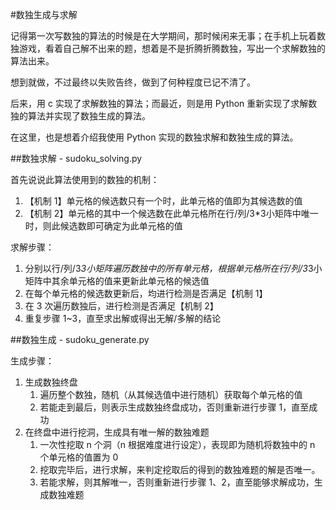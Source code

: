 #数独生成与求解

记得第一次写数独的算法的时候是在大学期间，那时候闲来无事；在手机上玩着数独游戏，看着自己解不出来的题，想着是不是折腾折腾数独，写出一个求解数独的算法出来。

想到就做，不过最终以失败告终，做到了何种程度已记不清了。

后来，用 c 实现了求解数独的算法；而最近，则是用 Python 重新实现了求解数独的算法并实现了数独生成的算法。

在这里，也是想着介绍我使用 Python 实现的数独求解和数独生成的算法。

##数独求解 - sudoku_solving.py

首先说说此算法使用到的数独的机制：

1. 【机制 1】单元格的候选数只有一个时，此单元格的值即为其候选数的值
2. 【机制 2】单元格的其中一个候选数在此单元格所在行/列/3*3小矩阵中唯一时，则此候选数即可确定为此单元格的值

求解步骤：

1. 分别以行/列/3*3小矩阵遍历数独中的所有单元格，根据单元格所在行/列/3*3小矩阵中其余单元格的值来更新此单元格的候选值
2. 在每个单元格的候选数更新后，均进行检测是否满足【机制 1】
3. 在 3 次遍历数独后，进行检测是否满足【机制 2】
4. 重复步骤 1~3，直至求出解或得出无解/多解的结论


##数独生成 - sudoku_generate.py

生成步骤：

1. 生成数独终盘
    1. 遍历整个数独，随机（从其候选值中进行随机）获取每个单元格的值
    2. 若能走到最后，则表示生成数独终盘成功，否则重新进行步骤 1，直至成功
2. 在终盘中进行挖洞，生成具有唯一解的数独难题
    1. 一次性挖取 n 个洞（n 根据难度进行设定），表现即为随机将数独中的 n 个单元格的值置为 0
    2. 挖取完毕后，进行求解，来判定挖取后的得到的数独难题的解是否唯一。
    3. 若能求解，则其解唯一，否则重新进行步骤 1、2，直至能够求解成功，生成数独难题
